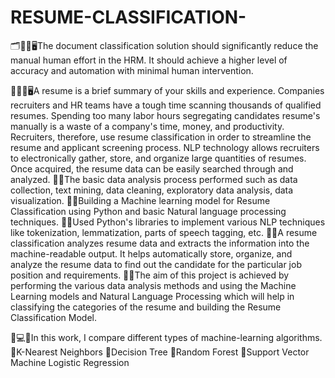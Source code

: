 # RESUME-CLASSIFICATION-

🗂📑📝🖥The document classification solution should significantly reduce the manual human effort in the HRM. It should achieve a higher level of accuracy and automation with minimal human intervention.

📌📄🧠🖥A resume is a brief summary of your skills and experience. Companies recruiters and HR teams have a tough time scanning thousands of qualified resumes. Spending too many labor hours segregating candidates resume's manually is a waste of a company's time, money, and productivity. Recruiters, therefore, use resume classification in order to streamline the resume and applicant screening process. NLP technology allows recruiters to electronically gather, store, and organize large quantities of resumes. Once acquired, the resume data can be easily searched through and analyzed.
🔹🔸The basic data analysis process performed such as data collection, text mining, data cleaning, exploratory data analysis, data visualization.
🔸🔹Building a Machine learning model for Resume Classification using Python and basic Natural language processing techniques.
🔹🔸Used Python's libraries to implement various NLP techniques like tokenization, lemmatization, parts of speech tagging, etc.
🔸🔹A resume classification analyzes resume data and extracts the information into the machine-readable output. It helps automatically store, organize, and analyze the resume data to find out the candidate for the particular job position and requirements.
🔹🔸The aim of this project is achieved by performing the various data analysis methods and using the Machine Learning models and Natural Language Processing which will help in classifying the categories of the resume and building the Resume Classification Model.

📌💻🧠In this work, I compare different types of machine-learning algorithms.
🎯K-Nearest Neighbors
🌲Decision Tree
🌲Random Forest
🚀Support Vector Machine
Logistic Regression
